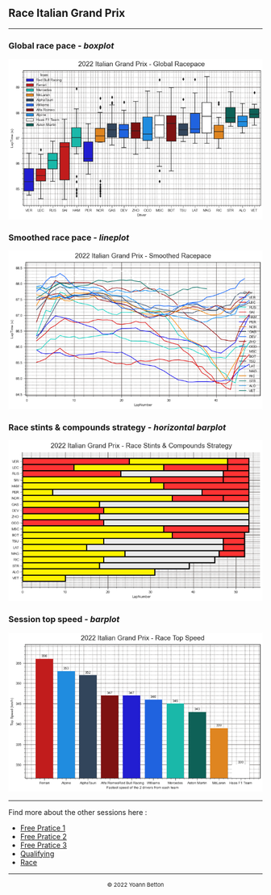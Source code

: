 ## Race Italian Grand Prix

---

### Global race pace - *boxplot*

<img src="/output/2022-09-11_Italian_Grand_Prix/global_racepace_white.png?raw=true"/>

### Smoothed race pace - *lineplot*

<img src="/output/2022-09-11_Italian_Grand_Prix/smoothed_racepace_white.png?raw=true"/>

### Race stints & compounds strategy - *horizontal barplot*

<img src="/output/2022-09-11_Italian_Grand_Prix/race_stints_compounds_stategy_white.png?raw=true"/>

### Session top speed - *barplot*

<img src="/output/2022-09-11_Italian_Grand_Prix/topspeed_race_white.png?raw=true"/>

--- 

Find more about the other sessions here :
  - [Free Pratice 1](/page/FP1/2022-09-11_Italian_Grand_Prix)  
  - [Free Pratice 2](/page/FP2/2022-09-11_Italian_Grand_Prix) 
  - [Free Pratice 3](/page/FP3/2022-09-11_Italian_Grand_Prix)
  - [Qualifying](/page/Qualifying/2022-09-11_Italian_Grand_Prix) 
  - [Race](/page/Race/2022-09-11_Italian_Grand_Prix)

---

<div style="text-align: center">
  <p style="font-size:11px">&copy; 2022 Yoann Betton</p>
</div>

<!-- ---

<p style="font-size:11px">Page generated from <a href="https://github.com/yoannbtn/yoannbtn.github.io">github.com/yoannbtn</a>.</p> -->